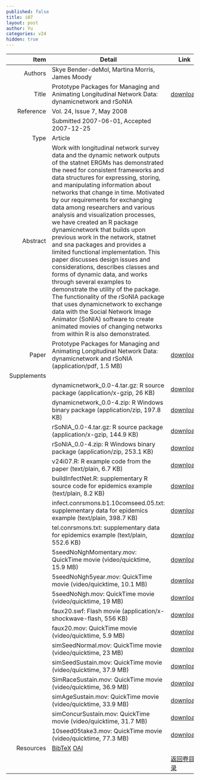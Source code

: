 ```yaml
---
published: false
title: i07
layout: post
author: Yu
categories: v24
hidden: true
---
```


| Item | Detail | Link |
|---:|---|---|
| Authors | Skye Bender-deMol, Martina Morris, James Moody| |
| Title |Prototype Packages for Managing and Animating Longitudinal Network Data: dynamicnetwork and rSoNIA | [download](http://www.jstatsoft.org/v24/i07/paper) |
| Reference |Vol. 24, Issue 7, May 2008 | |
| | Submitted 2007-06-01, Accepted 2007-12-25| | 
| Type | Article| |
| Abstract | Work with longitudinal network survey data and the dynamic network outputs of the statnet ERGMs has demonstrated the need for consistent frameworks and data structures for expressing, storing, and manipulating information about networks that change in time.  Motivated by our requirements for exchanging data among researchers and various analysis and visualization processes, we have created an R package dynamicnetwork that builds upon previous work in the network, statnet and sna packages and provides a limited functional implementation.  This paper discusses design issues and considerations, describes classes and forms of dynamic data, and works through several examples to demonstrate the utility of the package. The functionality of the rSoNIA package that uses dynamicnetwork to exchange data with the Social Network Image Animator (SoNIA) software to create animated movies of changing networks from within R is also demonstrated.  | |
| Paper | Prototype Packages for Managing and Animating Longitudinal Network Data: dynamicnetwork and rSoNIA  (application/pdf, 1.5 MB)| [download](http://www.jstatsoft.org/v24/i07/paper) |
| Supplements | | |
| |dynamicnetwork_0.0-4.tar.gz: R source package  (application/x-gzip, 26 KB)|  [download](http://www.jstatsoft.org/v24/i07/supp/1) |
| |dynamicnetwork_0.0-4.zip: R Windows binary package  (application/zip, 197.8 KB)|  [download](http://www.jstatsoft.org/v24/i07/supp/2) |
| |rSoNIA_0.0-4.tar.gz: R source package  (application/x-gzip, 144.9 KB)|  [download](http://www.jstatsoft.org/v24/i07/supp/3) |
| |rSoNIA_0.0-4.zip: R Windows binary package  (application/zip, 253.1 KB)|  [download](http://www.jstatsoft.org/v24/i07/supp/4) |
| |v24i07.R: R example code from the paper  (text/plain, 6.7 KB)|  [download](http://www.jstatsoft.org/v24/i07/supp/5) |
| |buildInfectNet.R: supplementary R source code for epidemics example  (text/plain, 8.2 KB)|  [download](http://www.jstatsoft.org/v24/i07/supp/6) |
| |infect.conrsmons.b1.10comseed.05.txt: supplementary data for epidemics example  (text/plain, 398.7 KB)|  [download](http://www.jstatsoft.org/v24/i07/supp/7) |
| |tel.conrsmons.txt: supplementary data for epidemics example  (text/plain, 552.6 KB)|  [download](http://www.jstatsoft.org/v24/i07/supp/8) |
| |5seedNoNghMomentary.mov: QuickTime movie  (video/quicktime, 15.9 MB)|  [download](http://www.jstatsoft.org/v24/i07/supp/9) |
| |5seedNoNgh5year.mov: QuickTime movie  (video/quicktime, 10.1 MB)|  [download](http://www.jstatsoft.org/v24/i07/supp/10) |
| |5seedNoNgh.mov: QuickTime movie  (video/quicktime, 19 MB)|  [download](http://www.jstatsoft.org/v24/i07/supp/11) |
| |faux20.swf: Flash movie  (application/x-shockwave-flash, 556 KB)|  [download](http://www.jstatsoft.org/v24/i07/supp/12) |
| |faux20.mov: QuickTime movie  (video/quicktime, 5.9 MB)|  [download](http://www.jstatsoft.org/v24/i07/supp/13) |
| |simSeedNormal.mov: QuickTime movie  (video/quicktime, 23 MB)|  [download](http://www.jstatsoft.org/v24/i07/supp/14) |
| |simSeedSustain.mov: QuickTime movie  (video/quicktime, 37.9 MB)|  [download](http://www.jstatsoft.org/v24/i07/supp/15) |
| |SimRaceSustain.mov: QuickTime movie  (video/quicktime, 36.9 MB)|  [download](http://www.jstatsoft.org/v24/i07/supp/16) |
| |simAgeSustain.mov: QuickTime movie  (video/quicktime, 33.9 MB)|  [download](http://www.jstatsoft.org/v24/i07/supp/17) |
| |simConcurSustain.mov: QuickTime movie  (video/quicktime, 31.7 MB)|  [download](http://www.jstatsoft.org/v24/i07/supp/18) |
| |10seed05take3.mov: QuickTime movie  (video/quicktime, 77.3 MB)|  [download](http://www.jstatsoft.org/v24/i07/supp/19) |
| Resources | [BibTeX](http://www.jstatsoft.org/v24/i07/bibtex) [OAI](http://www.jstatsoft.org/oai?verb=GetRecord&identifier=oai.jstatsoft/v24/i07&prefix=oai_dc)| |
| |  | [返回卷目录]({{site.baseurl}}/volume/v24.html) |